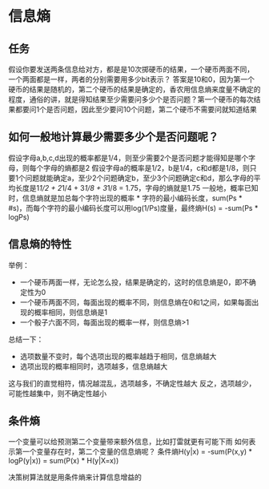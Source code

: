 # 信息熵

## 任务

假设你要发送两条信息给对方，都是是10次掷硬币的结果，一个硬币两面不同，一个两面都是一样，两者的分别需要用多少bit表示？
答案是10和0，因为第一个硬币的结果是随机的，第二个硬币的结果是确定的，香农用信息熵来度量不确定的程度，通俗的讲，就是得知结果至少需要问多少个是否问题？第一个硬币的每次结果都要问1个是否问题，因此至少要问10个问题，第二个硬币不需要问就知道结果

## 如何一般地计算最少需要多少个是否问题呢？

假设字母a,b,c,d出现的概率都是1/4，则至少需要2个是否问题才能得知是哪个字母，则每个字母的熵都是2
假设字母a的概率是1/2，b是1/4，c和d都是1/8，则只要1个问题就能确定a，至少2个问题确定b，至少3个问题确定c和d，那么字母的平均长度是1*1/2 + 2*1/4 + 3*1/8 + 3*1/8 = 1.75，字母的熵就是1.75
一般地，概率已知时，信息熵就是加总每个字符出现的概率 * 字符的最小编码长度，sum(Ps * #s)，而每个字符的最小编码长度可以用log(1/Ps)度量，最终熵H(s) = -sum(Ps * logPs)

## 信息熵的特性

举例：
- 一个硬币两面一样，无论怎么投，结果是确定的，这时的信息熵是0，即不确定性为0
- 一个硬币两面不同，每面出现的概率不同，则信息熵在0和1之间，如果每面出现的概率相同，则信息熵是1
- 一个骰子六面不同，每面出现的概率一样，则信息熵>1

总结一下：
- 选项数量不变时，每个选项出现的概率越趋于相同，信息熵越大
- 选项出现的概率相同时，选项越多，信息熵越大

这与我们的直觉相符，情况越混乱，选项越多，不确定性越大
反之，选项越少，可能性越集中，则不确定性越小

## 条件熵

一个变量可以给预测第二个变量带来额外信息，比如打雷就更有可能下雨
如何表示第一个变量存在时，第二个变量的信息熵呢？
条件熵H(y|x) = -sum(P(x,y) * logP(y|x)) = sum(P(x) * H(y|X=x))

决策树算法就是用条件熵来计算信息增益的